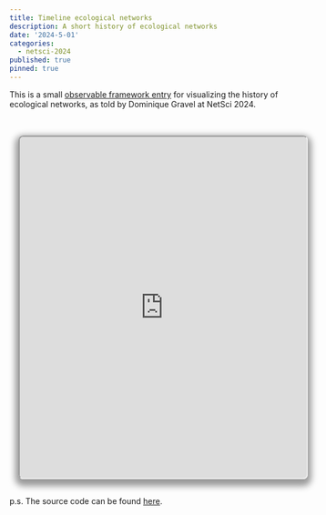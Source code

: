 ```yaml
---
title: Timeline ecological networks
description: A short history of ecological networks
date: '2024-5-01'
categories:
  - netsci-2024
published: true
pinned: true
---
```


This is a small [observable framework entry](https://jstonge.observablehq.cloud/hello-research-groups/results/timeline) for visualizing the history of ecological networks, as told by Dominique Gravel at NetSci 2024. 

<br>
<iframe
  id="inlineFrameExample"
  width="100%"
  height="600"
  class="crop"
  src="https://jstonge.github.io/ecology-networks-timeline/">
</iframe>

p.s. The source code can be found [here](https://raw.githubusercontent.com/jstonge/ecology-networks-timeline/main/docs/index.md).

<style type="text/css">

.crop {
  border-radius: 8px;
  margin: 1rem;
  max-width: calc(100%);
  box-shadow: 0 0 0 0.75px rgba(128, 128, 128, 0.2), 0 6px 12px 6px rgba(0, 0, 0, 0.4);
}
</style>